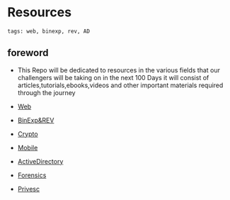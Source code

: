 # Resources

`tags: web, binexp, rev, AD`

## foreword

- This Repo will be dedicated to resources in the various fields that our challengers will be taking on in the next 100 Days
it will consist of articles,tutorials,ebooks,videos and other important materials required through the journey 


- [Web](./Web)


- [BinExp&REV](./BinExpRev)


- [Crypto](./Crypto)


- [Mobile](./Mobile)


- [ActiveDirectory](./ActiveDirectory)


- [Forensics](./Forensics)


- [Privesc](./LinuxWinPrivesc)



